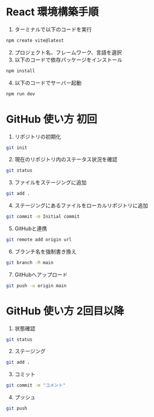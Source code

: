 # React 環境構築手順
1. ターミナルで以下のコードを実行
```bash
npm create vite@latest
```
2. プロジェクト名、フレームワーク、言語を選択
3. 以下のコードで依存パッケージをインストール
```bash
npm install
```
4. 以下のコードでサーバー起動
```bash
npm run dev
```
# GitHub 使い方 初回
1. リポジトリの初期化
```bash
git init
```
2. 現在のリポジトリ内のステータス状況を確認
```bash
git status
```
3. ファイルをステージングに追加
```bash
git add .
```
4. ステージングにあるファイルをローカルリポジトリに追加
```bash
git commit -m Initial commit
```
5. GitHubと連携
```bash
git remote add origin url
```
6. ブランチ名を強制書き換え
```bash
git branch -M main
```
7. GitHubへアップロード
```bash
git push -u origin main
```

# GitHub 使い方 2回目以降
1. 状態確認
```bash
git status
```
2. ステージング
```bash
git add .
```
3. コミット
```bash
git commit -m "コメント"
```
4. プッシュ
```bash
git push
```